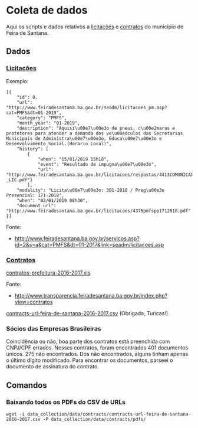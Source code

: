 # Coleta de dados

Aqui os scripts e dados relativos a [licitações](https://github.com/anapaulagomes/licitacoes-de-feira/tree/master/data_collection/bids) e [contratos](https://github.com/anapaulagomes/licitacoes-de-feira/tree/master/data_collection/contracts) do município
de Feira de Santana.

## Dados

### [Licitações](https://github.com/anapaulagomes/licitacoes-de-feira/tree/master/data_collection/data/bids)

Exemplo:

```
[{
    "id": 0,
    "url": "http://www.feiradesantana.ba.gov.br/seadm/licitacoes_pm.asp?cat=PMFS&dt=01-2019",
    "category": "PMFS",
    "month_year": "01-2019",
    "description": "Aquisi\u00e7\u00e3o de pneus, c\u00e2maras e protetores para atender a demanda dos ve\u00edculos das Secretarias Municipais de Administra\u00e7\u00e3o, Educa\u00e7\u00e3o e Desenvolvimento Social.(Horario Local)",
    "history": [
        {
            "when": "15/01/2019 15h18", 
            "event": "Resultado de impugna\u00e7\u00e3o", 
            "url": "http://www.feiradesantana.ba.gov.br/licitacoes/respostas/4413COMUNICADO_DE_IMPUGNA\u00c7\u00c3O__-_LIC.pdf"}
        ],
    "modality": "Licita\u00e7\u00e3o: 301-2018 / Preg\u00e3o Presencial: 171-2018",
    "when": "02/01/2019 08h30", 
    "document_url": "http://www.feiradesantana.ba.gov.br/licitacoes/4375pmfspp1712018.pdf"
}]
```

Fonte:
- http://www.feiradesantana.ba.gov.br/servicos.asp?id=2&s=a&cat=PMFS&dt=01-2017&link=seadm/licitacoes.asp

### [Contratos](https://github.com/anapaulagomes/licitacoes-de-feira/tree/master/data_collection/data/contracts)

[contratos-prefeitura-2016-2017.xls](http://www.transparencia.feiradesantana.ba.gov.br/index.php?view=contratos)

Fonte:
- http://www.transparencia.feiradesantana.ba.gov.br/index.php?view=contratos

[contracts-url-feira-de-santana-2016-2017.csv](https://github.com/anapaulagomes/licitacoes-de-feira/blob/master/data_collection/data/contracts/contracts-url-feira-de-santana-2016-2017.csv) (Obrigada, Turicas!)

### Sócios das Empresas Brasileiras

Coincidência ou não, boa parte dos contratos está preenchida com CNPJ/CPF errados.
Nesses contratos, foram encontrados 401 documentos únicos. 275 não encontrados.
Dos não encontrados, alguns tinham apenas o último dígito modificado.
Para encontrar os documentos, parseei o documento de assinatura do contrato.

## Comandos

### Baixando todos os PDFs do CSV de URLs

`wget -i data_collection/data/contracts/contracts-url-feira-de-santana-2016-2017.csv -P data_collection/data/contracts/pdfs/`
